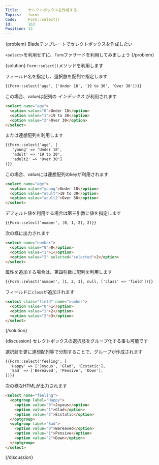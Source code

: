 ```yaml
---
Title:    セレクトボックスを作成する
Topics:   forms
Code:     Form::select()
Id:       163
Position: 13
---
```


{problem}
Bladeテンプレートでセレクトボックスを作成したい

`<select>`を利用せずに、`Form`ファサードを利用してみましょう
{/problem}

{solution}
`Form::select()`メソッドを利用します

フィールド名を指定し、選択肢を配列で指定します

```html
{{Form::select('age', ['Under 18', '19 to 30', 'Over 30'])}}
```

この場合、valueは配列の _インデックス_ が利用されます

```html
<select name="age">
  <option value="0">Under 18</option>
  <option value="1">19 to 30</option>
  <option value="2">Over 30</option>
</select>
```

または連想配列を利用します

```html
{{Form::select('age', [
   'young' => 'Under 18',
   'adult' => '19 to 30',
   'adult2' => 'Over 30']
)}}
```

この場合、valueには連想配列のkeyが利用されます

```html
<select name="age">
  <option value="young">Under 18</option>
  <option value="adult">19 to 30</option>
  <option value="adult2">Over 30</option>
</select>
```

デフォルト値を利用する場合は第三引数に値を指定します

```html
{{Form::select('number', [0, 1, 2], 2)}}
```

次の様に出力されます

```html
<select name="number">
  <option value="0">0</option>
  <option value="1">1</option>
  <option value="2" selected="selected">2</option>
</select>
```

属性を追加する場合は、第四引数に配列を利用します

```html
{{Form::select('number', [1, 2, 3], null, ['class' => 'field'])}}
```

フィールドに`class`が追加されます

```html
<select class="field" name="number">
  <option value="0">1</option>
  <option value="1">2</option>
  <option value="2">3</option>
</select>
```

{/solution}

{discussion}
セレクトボックスの選択肢をグループ化する事も可能です

選択肢を更に連想配列等で分割することで、グループが作成されます

```html
{{Form::select('feeling', [
  'Happy' => ['Joyous', 'Glad', 'Ecstatic'],
  'Sad' => ['Bereaved', 'Pensive', 'Down'],
])}}
```

次の様なHTMLが出力されます

```html
<select name="feeling">
  <optgroup label="Happy">
    <option value="0">Joyous</option>
    <option value="1">Glad</option>
    <option value="2">Ecstatic</option>
  </optgroup>
  <optgroup label="Sad">
    <option value="0">Bereaved</option>
    <option value="1">Pensive</option>
    <option value="2">Down</option>
  </optgroup>
</select>
```
{/discussion}
